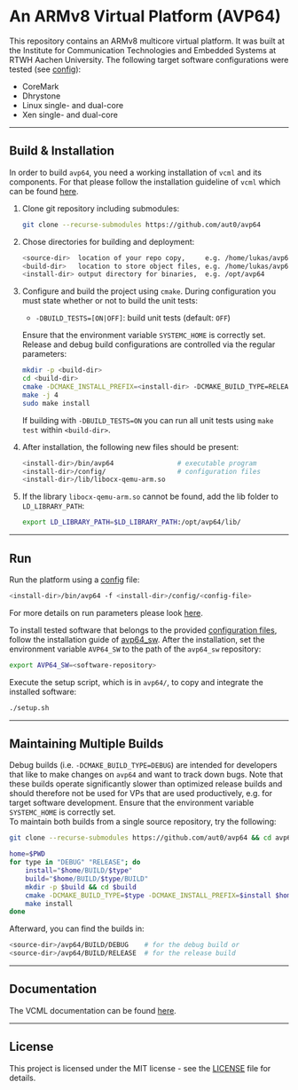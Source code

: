 # An ARMv8 Virtual Platform (AVP64)

This repository contains an ARMv8 multicore virtual platform.
It was built at the Institute for Communication Technologies and Embedded Systems at RTWH Aachen University.
The following target software configurations were tested (see [config](config/)):

- CoreMark
- Dhrystone
- Linux single- and dual-core
- Xen single- and dual-core

----

## Build & Installation

In order to build `avp64`, you need a working installation of `vcml` and its components.
For that please follow the installation guideline of `vcml` which can be found [here](https://github.com/machineware-gmbh/vcml).

1. Clone git repository including submodules:

    ```bash
    git clone --recurse-submodules https://github.com/aut0/avp64
    ```

2. Chose directories for building and deployment:

    ```bash
    <source-dir>  location of your repo copy,     e.g. /home/lukas/avp64
    <build-dir>   location to store object files, e.g. /home/lukas/avp64/BUILD
    <install-dir> output directory for binaries,  e.g. /opt/avp64
    ```

3. Configure and build the project using `cmake`. During configuration you must
   state whether or not to build the unit tests:

     - `-DBUILD_TESTS=[ON|OFF]`: build unit tests (default: `OFF`)

   Ensure that the environment variable `SYSTEMC_HOME` is correctly set.
   Release and debug build configurations are controlled via the regular
   parameters:

   ```bash
   mkdir -p <build-dir>
   cd <build-dir>
   cmake -DCMAKE_INSTALL_PREFIX=<install-dir> -DCMAKE_BUILD_TYPE=RELEASE <source-dir>
   make -j 4
   sudo make install
   ```

   If building with `-DBUILD_TESTS=ON` you can run all unit tests using
   `make test` within `<build-dir>`.

4. After installation, the following new files should be present:

    ```bash
    <install-dir>/bin/avp64                # executable program
    <install-dir>/config/                  # configuration files
    <install-dir>/lib/libocx-qemu-arm.so 
    ```

5. If the library `libocx-qemu-arm.so` cannot be found, add the lib folder to `LD_LIBRARY_PATH`:

    ```bash
    export LD_LIBRARY_PATH=$LD_LIBRARY_PATH:/opt/avp64/lib/
    ```

----

## Run

Run the platform using a [config](config/) file:

```bash
<install-dir>/bin/avp64 -f <install-dir>/config/<config-file>
```

For more details on run parameters please look [here](https://github.com/machineware-gmbh/vcml).  

To install tested software that belongs to the provided [configuration files](config/), follow the installation guide of [avp64_sw](https://github.com/aut0/avp64_sw).
After the installation, set the environment variable `AVP64_SW` to the path of the `avp64_sw` repository:

```bash
export AVP64_SW=<software-repository>
```

Execute the setup script, which is in `avp64/`, to copy and integrate the installed software:  

```bash
./setup.sh
```

----

## Maintaining Multiple Builds

Debug builds (i.e. `-DCMAKE_BUILD_TYPE=DEBUG`) are intended for developers
that like to make changes on `avp64` and want to track down bugs.
Note that these builds operate significantly slower than optimized release
builds and should therefore not be used for VPs that are used productively,
e.g. for target software development.
Ensure that the environment variable `SYSTEMC_HOME` is correctly set.  
To maintain both builds from a single source repository, try the following:

```bash
git clone --recurse-submodules https://github.com/aut0/avp64 && cd avp64  

home=$PWD
for type in "DEBUG" "RELEASE"; do
    install="$home/BUILD/$type"
    build="$home/BUILD/$type/BUILD"
    mkdir -p $build && cd $build
    cmake -DCMAKE_BUILD_TYPE=$type -DCMAKE_INSTALL_PREFIX=$install $home
    make install
done
```

Afterward, you can find the builds in:

```bash
<source-dir>/avp64/BUILD/DEBUG    # for the debug build or
<source-dir>/avp64/BUILD/RELEASE  # for the release build
```

----

## Documentation

The VCML documentation can be found
[here](https://github.com/machineware-gmbh/vcml).

----

## License

This project is licensed under the MIT license - see the
[LICENSE](LICENSE) file for details.
